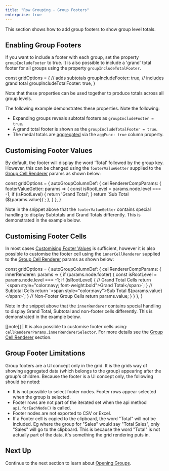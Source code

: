 ```yaml
---
title: "Row Grouping - Group Footers"
enterprise: true
---
```


This section shows how to add group footers to show group level totals.

## Enabling Group Footers

If you want to include a footer with each group, set the property `groupIncludeFooter` to true. It is also possible to 
include a 'grand' total footer for all groups using the property `groupIncludeTotalFooter`.

<snippet>
const gridOptions = {
    // adds subtotals
    groupIncludeFooter: true,
    // includes grand total
    groupIncludeTotalFooter: true,
}
</snippet>

Note that these properties can be used together to produce totals across all group levels.

The following example demonstrates these properties. Note the following:

- Expanding groups reveals subtotal footers as `groupIncludeFooter = true`.
- A grand total footer is shown as the `groupIncludeTotalFooter = true`.
- The medal totals are [aggregated](/aggregation/) via the `aggFunc: true` column property.

<grid-example title='Enabling Group Footers' name='enabling-group-footers' type='generated' options='{ "enterprise": true, "exampleHeight": 503, "modules": ["clientside", "rowgrouping"] }'></grid-example>

## Customising Footer Values

By default, the footer will display the word 'Total' followed by the group key. However, this can be changed using the
`footerValueGetter` supplied to the [Group Cell Renderer](/group-cell-renderer/) params as shown below: 

<snippet>
const gridOptions = {
    autoGroupColumnDef: { 
        cellRendererCompParams: {
            footerValueGetter: params =>  {
                const isRootLevel = params.node.level === -1;
                if (isRootLevel) {
                    return 'Grand Total';
                }
                return `Sub Total (${params.value})`;
            },
        }
    },
}
</snippet>

Note in the snippet above that the `footerValueGetter` contains special handling to display Subtotals and Grand Totals
differently. This is demonstrated in the example below.

<grid-example title='Customising Footer Values' name='customising-footer-values' type='generated' options='{ "enterprise": true, "exampleHeight": 503, "modules": ["clientside", "rowgrouping"] }'></grid-example>

## Customising Footer Cells

In most cases [Customising Footer Values](../grouping-footers/#customising-footer-values) is sufficient, however it is
also possible to customise the footer cell using the `innerCellRenderer` supplied to the 
[Group Cell Renderer](/group-cell-renderer/) params as shown below:

<snippet>
const gridOptions = {
    autoGroupColumnDef: { 
        cellRendererCompParams: {
            innerRenderer: params => {
                if (params.node.footer) {
                    const isRootLevel = params.node.level === -1;
                    if (isRootLevel) {
                        // Grand Total Cells
                        return `&lt;span style="color:navy; font-weight:bold"&gt;Grand Total&lt;/span&gt;`;
                    }
                    // Subtotal Cells
                    return `&lt;span style="color:navy"&gt;Sub Total ${params.value}&lt;/span&gt;`;
                }
                // Non-Footer Group Cells
                return params.value;
            }
        }
    },
}
</snippet>

Note in the snippet above that the `innerRenderer` contains special handling to display Grand Total, Subtotal and
non-footer cells differently. This is demonstrated in the example below.

<grid-example title='Customising Footer Cells' name='customising-footer-cells' type='generated' options='{ "enterprise": true, "exampleHeight": 503, "modules": ["clientside", "rowgrouping"] }'></grid-example>

[[note]]
| It is also possible to customise footer cells using: `cellRendererParams.innerRendererSelector`. For more details see the [Group Cell Renderer](/group-cell-renderer/) section.

## Group Footer Limitations

Group footers are a UI concept only in the grid. It is the grids way of showing aggregated data (which belongs to the 
group) appearing after the group's children. Because the footer is a UI concept only, the following should be noted:

 - It is not possible to select footer nodes. Footer rows appear selected when the group is selected.
 - Footer rows are not part of the iterated set when the api method `api.forEachNode()` is called.
 - Footer nodes are not exported to CSV or Excel.
 - If a Footer cell is copied to the clipboard, the word "Total" will not be included. Eg where the group for "Sales" would say "Total Sales", only "Sales" will go to the clipboard. This is because the word "Total" is not actually part of the data, it's something the grid rendering puts in.

## Next Up

Continue to the next section to learn about [Opening Groups](../grouping-opening-groups/).